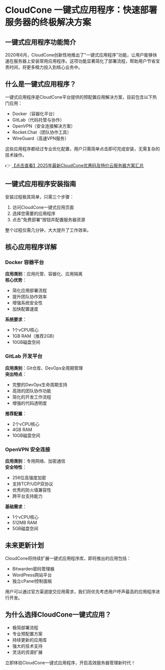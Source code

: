 # CloudCone 一键式应用程序：快速部署服务器的终极解决方案

## 一键式应用程序功能简介
2020年6月，CloudCone创新性地推出了"一键式应用程序"功能，让用户能够快速在服务器上安装常用应用程序。这项功能显著简化了部署流程，帮助用户节省宝贵时间，将更多精力投入到核心业务中。

## 什么是一键式应用程序？
一键式应用程序是CloudCone平台提供的预配置应用解决方案，目前包含以下热门应用：
- Docker（容器化平台）
- GitLab（代码托管与协作）
- OpenVPN（安全连接解决方案）
- Rocket.Chat（团队协作工具）
- WireGuard（高速VPN服务）

这些应用程序都经过专业优化配置，用户只需简单点击即可完成安装，无需复杂的技术操作。

👉 [【点击查看】2025年最新CloudCone优惠码及特价云服务器方案汇总](https://bit.ly/Cloudcone)

## 一键式应用程序安装指南
安装过程极其简单，只需三个步骤：
1. 访问CloudCone一键式应用页面
2. 选择您需要的应用程序
3. 点击"免费部署"按钮并配置服务器资源

整个过程仅需几分钟，大大提升了工作效率。

## 核心应用程序详解

### Docker 容器平台
**应用类别**：应用托管、容器化、应用隔离  
**核心优势**：
- 简化应用部署流程
- 提升团队协作效率
- 增强系统安全性
- 加快配置速度

**系统要求**：
- 1个vCPU核心
- 1GB RAM（推荐2GB）
- 10GB磁盘空间

### GitLab 开发平台
**应用类别**：Git仓库、DevOps全周期管理  
**突出特点**：
- 完整的DevOps生命周期支持
- 高效的团队协作功能
- 简化的开发工作流程
- 增强的代码透明度

**推荐配置**：
- 2个vCPU核心
- 4GB RAM
- 10GB磁盘空间

### OpenVPN 安全连接
**应用类别**：专用网络、加密通信  
**安全特性**：
- 256位高强度加密
- 支持TCP/UDP双协议
- 优秀的防火墙兼容性
- 跨平台支持能力

**基础需求**：
- 1个vCPU核心
- 512MB RAM
- 5GB磁盘空间

## 未来更新计划
CloudCone将持续扩展一键式应用程序库，即将推出的应用包括：
- Bitwarden密码管理器
- WordPress网站平台
- 独立cPanel控制面板

用户可以通过官方渠道提交应用需求，我们将优先考虑用户呼声最高的应用程序进行开发。

## 为什么选择CloudCone一键式应用？
- 极简部署流程
- 专业预配置方案
- 持续更新的应用库
- 强大的技术支持
- 灵活的资源扩展

立即体验CloudCone一键式应用程序，开启高效服务器管理新时代！